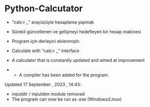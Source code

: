 # Python-Calcutator

* "calc> _" arayüzüyle hesaplama yapmak
* Sürekli güncellenen ve gelişmeyi hedefleyen bir hesap makinesi 

* Program için derleyici eklenmiştir.

* Calculate with "calc> _" interface
* A calculator that is constantly updated and aimed at improvement

* * A compiler has been added for the program.

Updated 17 September , 2023 , 14:43:

* inputdtr / inputden module removed
* The program can now be run as .exe (Windows/Linux)

